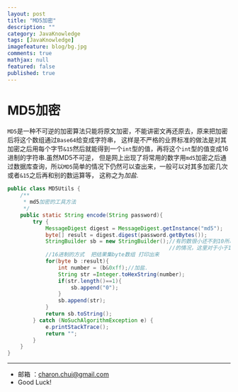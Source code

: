 ```yaml
---
layout: post
title: "MD5加密"
description: ""
category: JavaKnowledge
tags: [JavaKnowledge]
imagefeature: blog/bg.jpg
comments: true
mathjax: null
featured: false
published: true
---
```



MD5加密
===

`MD5`是一种不可逆的加密算法只能将原文加密，不能讲密文再还原去，原来把加密后将这个数组通过`Base64`给变成字符串，
这样是不严格的业界标准的做法是对其加密之后用每个字节`&15`然后就能得到一个`int`型的值，再将这个`int`型的值变成16进制的字符串.虽然MD5不可逆，
但是网上出现了将常用的数字用`md5`加密之后通过数据库查询，所以`MD5`简单的情况下仍然可以查出来，一般可以对其多加密几次或者`&15`之后再和别的数运算等，
这称之为*加盐*.
 
```java
public class MD5Utils {
    /**
     * md5加密的工具方法
     */
    public static String encode(String password){
        try {
            MessageDigest digest = MessageDigest.getInstance("md5");
            byte[] result = digest.digest(password.getBytes());
            StringBuilder sb = new StringBuilder();//有的数很小还不到10所以得到16进制的字符串有一个
                                                   //的情况，这里对于小于10的值前面加上0
            //16进制的方式  把结果集byte数组 打印出来
            for(byte b :result){
                int number = (b&0xff);//加盐.
                String str =Integer.toHexString(number);
                if(str.length()==1){
                    sb.append("0");
                }
                sb.append(str);
            }
            return sb.toString();
        } catch (NoSuchAlgorithmException e) {
            e.printStackTrace();
            return "";
        }
    }
}
```

----
- 邮箱 ：charon.chui@gmail.com  
- Good Luck! 